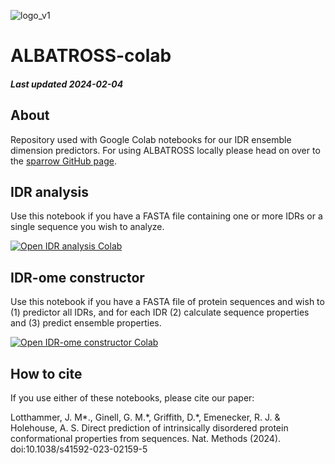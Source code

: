 ![logo_v1](https://user-images.githubusercontent.com/71458933/236352540-c11d5076-1346-4cfb-8649-092f6c7c1485.png)

# ALBATROSS-colab
##### Last updated 2024-02-04

## About
Repository used with Google Colab notebooks for our IDR ensemble dimension predictors. For using ALBATROSS locally please head on over to the [sparrow GitHub page](https://github.com/idptools/sparrow). 

## IDR analysis
Use this notebook if you have a FASTA file containing one or more IDRs or a single sequence you wish to analyze.

<a target="_blank" href="https://colab.research.google.com/github/holehouse-lab/ALBATROSS-colab/blob/main/example_notebooks/polymer_property_predictors.ipynb">
  <img src="https://colab.research.google.com/assets/colab-badge.svg" alt="Open IDR analysis Colab"/>
</a>

## IDR-ome constructor
Use this notebook if you have a FASTA file of protein sequences and wish to (1) predictor all IDRs, and for each IDR (2) calculate sequence properties and (3) predict ensemble properties.

<a target="_blank" href="https://colab.research.google.com/github/holehouse-lab/ALBATROSS-colab/blob/main/idrome_constructor/idrome_constructor.ipynb">
  <img src="https://colab.research.google.com/assets/colab-badge.svg" alt="Open IDR-ome constructor Colab"/>
</a>


## How to cite
If you use either of these notebooks, please cite our paper:

Lotthammer, J. M\*., Ginell, G. M.\*, Griffith, D.\*, Emenecker, R. J. & Holehouse, A. S. Direct prediction of intrinsically disordered protein conformational properties from sequences. Nat. Methods (2024). doi:10.1038/s41592-023-02159-5


